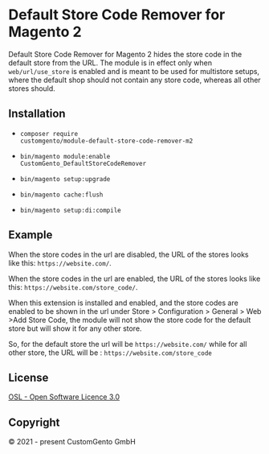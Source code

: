 # Default Store Code Remover for Magento 2

Default Store Code Remover for Magento 2 hides the store code in the default store from the URL. The module is in effect only when <code>web/url/use_store</code> is enabled and is meant to be used for multistore setups, where the default shop should not contain any store code, whereas all other stores should.

## Installation

* <code>composer require customgento/module-default-store-code-remover-m2</code>
* <code>bin/magento module:enable CustomGento_DefaultStoreCodeRemover</code>
* <code>bin/magento setup:upgrade</code>
* <code>bin/magento cache:flush</code>

* <code>bin/magento setup:di:compile</code>

## Example
When the store codes in the url are disabled, the URL of the stores looks like this: `https://website.com/`.

When the store codes in the url are enabled, the URL of the stores looks like this: `https://website.com/store_code/`.

When this extension is installed and enabled, and the store codes are enabled to be shown in the url under
Store > Configuration > General > Web >Add Store Code, the module will not show the store code for the default store 
but will show it for any other store.

So, for the default store the url will be `https://website.com/` while for all other store, the URL will be : `https://website.com/store_code`

## License
[OSL - Open Software Licence 3.0](https://opensource.org/licenses/osl-3.0.php)

## Copyright
&copy; 2021 - present CustomGento GmbH
